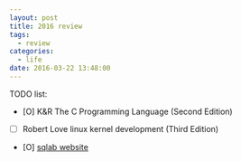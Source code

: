 ```yaml
---
layout: post
title: 2016 review
tags:
  - review
categories:
  - life
date: 2016-03-22 13:48:00
---
```

TODO list:
- [O] K&R The C Programming Language (Second Edition)
- [ ] Robert Love linux kernel development (Third Edition)
- [O] [sqlab website](http://sqlab.github.io/)